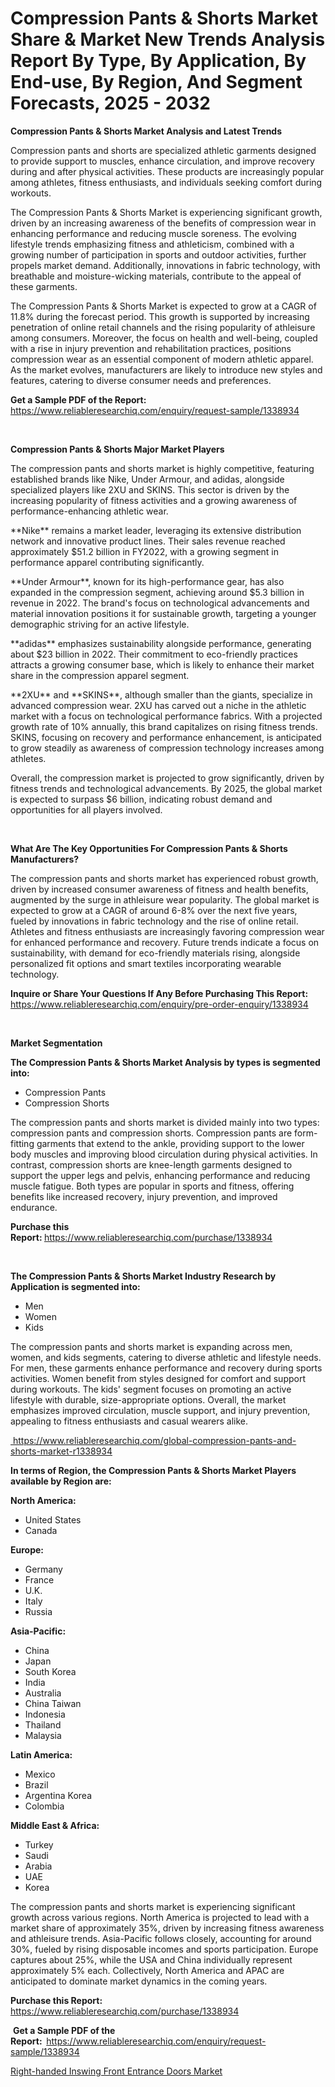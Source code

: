 <p><h1>Compression Pants & Shorts Market Share & Market New Trends Analysis Report By Type, By Application, By End-use, By Region, And Segment Forecasts, 2025 - 2032</h1></p><p><strong>Compression Pants & Shorts Market Analysis and Latest Trends</strong></p>
<p><p>Compression pants and shorts are specialized athletic garments designed to provide support to muscles, enhance circulation, and improve recovery during and after physical activities. These products are increasingly popular among athletes, fitness enthusiasts, and individuals seeking comfort during workouts. </p><p>The Compression Pants & Shorts Market is experiencing significant growth, driven by an increasing awareness of the benefits of compression wear in enhancing performance and reducing muscle soreness. The evolving lifestyle trends emphasizing fitness and athleticism, combined with a growing number of participation in sports and outdoor activities, further propels market demand. Additionally, innovations in fabric technology, with breathable and moisture-wicking materials, contribute to the appeal of these garments.</p><p>The Compression Pants & Shorts Market is expected to grow at a CAGR of 11.8% during the forecast period. This growth is supported by increasing penetration of online retail channels and the rising popularity of athleisure among consumers. Moreover, the focus on health and well-being, coupled with a rise in injury prevention and rehabilitation practices, positions compression wear as an essential component of modern athletic apparel. As the market evolves, manufacturers are likely to introduce new styles and features, catering to diverse consumer needs and preferences.</p></p>
<p><strong>Get a Sample PDF of the Report:&nbsp;</strong> <a href="https://www.reliableresearchiq.com/enquiry/request-sample/1338934?utm_campaign=2926&utm_medium=2&utm_source=Github&utm_content=ia&utm_term=27032025&utm_id=compression-pants-shorts">https://www.reliableresearchiq.com/enquiry/request-sample/1338934</a></p>
<p>&nbsp;</p>
<p><strong>Compression Pants & Shorts Major Market Players</strong></p>
<p><p>The compression pants and shorts market is highly competitive, featuring established brands like Nike, Under Armour, and adidas, alongside specialized players like 2XU and SKINS. This sector is driven by the increasing popularity of fitness activities and a growing awareness of performance-enhancing athletic wear.</p><p>**Nike** remains a market leader, leveraging its extensive distribution network and innovative product lines. Their sales revenue reached approximately $51.2 billion in FY2022, with a growing segment in performance apparel contributing significantly.</p><p>**Under Armour**, known for its high-performance gear, has also expanded in the compression segment, achieving around $5.3 billion in revenue in 2022. The brand's focus on technological advancements and material innovation positions it for sustainable growth, targeting a younger demographic striving for an active lifestyle.</p><p>**adidas** emphasizes sustainability alongside performance, generating about $23 billion in 2022. Their commitment to eco-friendly practices attracts a growing consumer base, which is likely to enhance their market share in the compression apparel segment.</p><p>**2XU** and **SKINS**, although smaller than the giants, specialize in advanced compression wear. 2XU has carved out a niche in the athletic market with a focus on technological performance fabrics. With a projected growth rate of 10% annually, this brand capitalizes on rising fitness trends. SKINS, focusing on recovery and performance enhancement, is anticipated to grow steadily as awareness of compression technology increases among athletes.</p><p>Overall, the compression market is projected to grow significantly, driven by fitness trends and technological advancements. By 2025, the global market is expected to surpass $6 billion, indicating robust demand and opportunities for all players involved.</p></p>
<p>&nbsp;</p>
<p><strong>What Are The Key Opportunities For Compression Pants & Shorts Manufacturers?</strong></p>
<p><p>The compression pants and shorts market has experienced robust growth, driven by increased consumer awareness of fitness and health benefits, augmented by the surge in athleisure wear popularity. The global market is expected to grow at a CAGR of around 6-8% over the next five years, fueled by innovations in fabric technology and the rise of online retail. Athletes and fitness enthusiasts are increasingly favoring compression wear for enhanced performance and recovery. Future trends indicate a focus on sustainability, with demand for eco-friendly materials rising, alongside personalized fit options and smart textiles incorporating wearable technology.</p></p>
<p><strong>Inquire or Share Your Questions If Any Before Purchasing This Report:</strong> <a href="https://www.reliableresearchiq.com/enquiry/pre-order-enquiry/1338934?utm_campaign=2926&utm_medium=2&utm_source=Github&utm_content=ia&utm_term=27032025&utm_id=compression-pants-shorts">https://www.reliableresearchiq.com/enquiry/pre-order-enquiry/1338934</a></p>
<p>&nbsp;</p>
<p><strong>Market Segmentation</strong></p>
<p><strong>The Compression Pants & Shorts Market Analysis by types is segmented into:</strong></p>
<p><ul><li>Compression Pants</li><li>Compression Shorts</li></ul></p>
<p><p>The compression pants and shorts market is divided mainly into two types: compression pants and compression shorts. Compression pants are form-fitting garments that extend to the ankle, providing support to the lower body muscles and improving blood circulation during physical activities. In contrast, compression shorts are knee-length garments designed to support the upper legs and pelvis, enhancing performance and reducing muscle fatigue. Both types are popular in sports and fitness, offering benefits like increased recovery, injury prevention, and improved endurance.</p></p>
<p><strong>Purchase this Report:&nbsp;</strong><a href="https://www.reliableresearchiq.com/purchase/1338934?utm_campaign=2926&utm_medium=2&utm_source=Github&utm_content=ia&utm_term=27032025&utm_id=compression-pants-shorts">https://www.reliableresearchiq.com/purchase/1338934</a></p>
<p>&nbsp;</p>
<p><strong>The Compression Pants & Shorts Market Industry Research by Application is segmented into:</strong></p>
<p><ul><li>Men</li><li>Women</li><li>Kids</li></ul></p>
<p><p>The compression pants and shorts market is expanding across men, women, and kids segments, catering to diverse athletic and lifestyle needs. For men, these garments enhance performance and recovery during sports activities. Women benefit from styles designed for comfort and support during workouts. The kids' segment focuses on promoting an active lifestyle with durable, size-appropriate options. Overall, the market emphasizes improved circulation, muscle support, and injury prevention, appealing to fitness enthusiasts and casual wearers alike.</p></p>
<p><a href="https://www.reliableresearchiq.com/global-compression-pants-and-shorts-market-r1338934?utm_campaign=2926&utm_medium=2&utm_source=Github&utm_content=ia&utm_term=27032025&utm_id=compression-pants-shorts">&nbsp;https://www.reliableresearchiq.com/global-compression-pants-and-shorts-market-r1338934</a></p>
<p><strong>In terms of Region, the Compression Pants & Shorts Market Players available by Region are:</strong></p>
<p>
    <p> <strong> North America: </strong>
        <ul>
            <li>United States</li>
            <li>Canada</li>
        </ul>
        </p> 
    <p> <strong> Europe: </strong>
        <ul>
            <li>Germany</li>
            <li>France</li>
            <li>U.K.</li>
            <li>Italy</li>
            <li>Russia</li>
        </ul>
        </p> 
    <p> <strong> Asia-Pacific: </strong>
        <ul>
            <li>China</li>
            <li>Japan</li>
            <li>South Korea</li>
            <li>India</li>
            <li>Australia</li>
            <li>China Taiwan</li>
            <li>Indonesia</li>
            <li>Thailand</li>
            <li>Malaysia</li>
        </ul>
        </p> 
    <p> <strong> Latin America: </strong>
        <ul>
            <li>Mexico</li>
            <li>Brazil</li>
            <li>Argentina Korea</li>
            <li>Colombia</li>
        </ul>
        </p> 
    <p> <strong> Middle East & Africa: </strong>
        <ul>
            <li>Turkey</li>
            <li>Saudi</li>
            <li>Arabia</li>
            <li>UAE</li>
            <li>Korea</li>
        </ul>
    </p>
    </p>
<p><p>The compression pants and shorts market is experiencing significant growth across various regions. North America is projected to lead with a market share of approximately 35%, driven by increasing fitness awareness and athleisure trends. Asia-Pacific follows closely, accounting for around 30%, fueled by rising disposable incomes and sports participation. Europe captures about 25%, while the USA and China individually represent approximately 5% each. Collectively, North America and APAC are anticipated to dominate market dynamics in the coming years.</p></p>
<p><strong>Purchase this Report: </strong><a href="https://www.reliableresearchiq.com/purchase/1338934?utm_campaign=2926&utm_medium=2&utm_source=Github&utm_content=ia&utm_term=27032025&utm_id=compression-pants-shorts">https://www.reliableresearchiq.com/purchase/1338934</a></p>
<p>&nbsp;<strong>Get a Sample PDF of the Report:&nbsp;&nbsp;</strong><a href="https://www.reliableresearchiq.com/enquiry/request-sample/1338934?utm_campaign=2926&utm_medium=2&utm_source=Github&utm_content=ia&utm_term=27032025&utm_id=compression-pants-shorts">https://www.reliableresearchiq.com/enquiry/request-sample/1338934</a></p>
<p><strong></strong></p>
<p><p><a href="https://github.com/tumacaakesha78/Market-Research-Report-List-1/blob/main/right-handed-inswing-front-entrance-doors-market.md?utm_campaign=2926&utm_medium=2&utm_source=Github&utm_content=ia&utm_term=27032025&utm_id=compression-pants-shorts">Right-handed Inswing Front Entrance Doors Market</a></p></p>